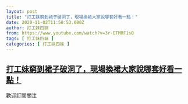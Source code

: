 ```yaml
---
layout: post
title: "打工妹窮到裙子破洞了，現場換裙大家說哪套好看一點！"
date: 2020-11-02T11:58:53.000Z
author: 打工妹四妹
from: https://www.youtube.com/watch?v=3r-ETMRF1sQ
tags: [ 打工妹四妹 ]
categories: [ 打工妹四妹 ]
---
```

<!--1604318333000-->
[打工妹窮到裙子破洞了，現場換裙大家說哪套好看一點！](https://www.youtube.com/watch?v=3r-ETMRF1sQ)
------

<div>
歡迎訂閱關注
</div>
